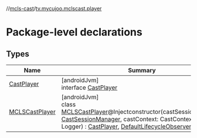 //[mcls-cast](../../index.md)/[tv.mycujoo.mclscast.player](index.md)

# Package-level declarations

## Types

| Name | Summary |
|---|---|
| [CastPlayer](-cast-player/index.md) | [androidJvm]<br>interface [CastPlayer](-cast-player/index.md) |
| [MCLSCastPlayer](-m-c-l-s-cast-player/index.md) | [androidJvm]<br>class [MCLSCastPlayer](-m-c-l-s-cast-player/index.md)@Injectconstructor(castSessionManager: [CastSessionManager](../tv.mycujoo.mclscast.manager/-cast-session-manager/index.md), castContext: CastContext, logger: Logger) : [CastPlayer](-cast-player/index.md), [DefaultLifecycleObserver](https://developer.android.com/reference/kotlin/androidx/lifecycle/DefaultLifecycleObserver.html) |
